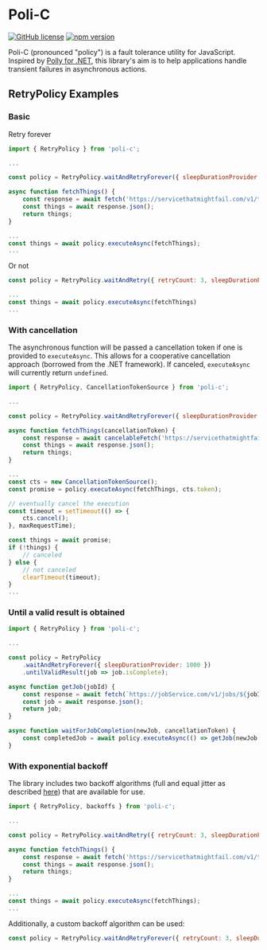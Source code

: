 # Poli-C

 [![GitHub license](https://img.shields.io/badge/license-MIT-blue.svg)](https://github.com/ianfisk/poli-c/blob/master/LICENSE) [![npm version](https://img.shields.io/npm/v/poli-c.svg)](https://www.npmjs.com/package/poli-c)

Poli-C (pronounced "policy") is a fault tolerance utility for JavaScript. Inspired by [Polly for .NET](https://github.com/App-vNext/Polly), this library's aim is to help applications handle transient failures in asynchronous actions.

## RetryPolicy Examples

### Basic

Retry forever

```js
import { RetryPolicy } from 'poli-c';

...

const policy = RetryPolicy.waitAndRetryForever({ sleepDurationProvider: 1000 });

async function fetchThings() {
	const response = await fetch('https://servicethatmightfail.com/v1/things');
	const things = await response.json();
	return things;
}

...
const things = await policy.executeAsync(fetchThings);
...
```

Or not

```js
const policy = RetryPolicy.waitAndRetry({ retryCount: 3, sleepDurationProvider: 1000 });

...
const things = await policy.executeAsync(fetchThings)
...
```

### With cancellation

The asynchronous function will be passed a cancellation token if one is provided to `executeAsync`. This allows for a cooperative cancellation approach (borrowed from the .NET framework). If canceled, `executeAsync` will currently return `undefined`.

```js
import { RetryPolicy, CancellationTokenSource } from 'poli-c';

...

const policy = RetryPolicy.waitAndRetryForever({ sleepDurationProvider: 1000 });

async function fetchThings(cancellationToken) {
	const response = await cancelableFetch('https://servicethatmightfail.com/v1/things', cancellationToken);
	const things = await response.json();
	return things;
}

...
const cts = new CancellationTokenSource();
const promise = policy.executeAsync(fetchThings, cts.token);

// eventually cancel the execution
const timeout = setTimeout(() => {
	cts.cancel();
}, maxRequestTime);

const things = await promise;
if (!things) {
	// canceled
} else {
	// not canceled
	clearTimeout(timeout);
}
...
```

### Until a valid result is obtained

```js
import { RetryPolicy } from 'poli-c';

...

const policy = RetryPolicy
	.waitAndRetryForever({ sleepDurationProvider: 1000 })
	.untilValidResult(job => job.isComplete);

async function getJob(jobId) {
	const response = await fetch(`https://jobService.com/v1/jobs/${jobId}`);
	const job = await response.json();
	return job;
}

async function waitForJobCompletion(newJob, cancellationToken) {
	const completedJob = await policy.executeAsync(() => getJob(newJob.id), cancellationToken);
}
```

### With exponential backoff

The library includes two backoff algorithms (full and equal jitter as described [here](https://aws.amazon.com/blogs/architecture/exponential-backoff-and-jitter/)) that are available for use. 

```js
import { RetryPolicy, backoffs } from 'poli-c';

...

const policy = RetryPolicy.waitAndRetry({ retryCount: 3, sleepDurationProvider: backoffs.fullJitter });

async function fetchThings() {
	const response = await fetch('https://servicethatmightfail.com/v1/things');
	const things = await response.json();
	return things;
}

...
const things = await policy.executeAsync(fetchThings);
...
```

Additionally, a custom backoff algorithm can be used:

```js
const policy = RetryPolicy.waitAndRetryForever({ retryCount: 3, sleepDurationProvider: ({ retryAttempt }) => 1000 * retryAttempt });
```

